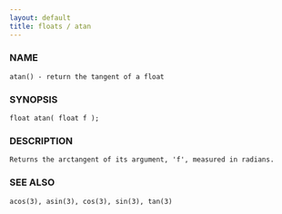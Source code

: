```yaml
---
layout: default
title: floats / atan
---
```


### NAME

    atan() - return the tangent of a float


### SYNOPSIS

    float atan( float f );


### DESCRIPTION

    Returns the arctangent of its argument, 'f', measured in radians.


### SEE ALSO

    acos(3), asin(3), cos(3), sin(3), tan(3)
